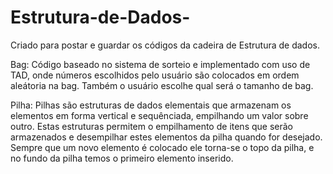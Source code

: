 # Estrutura-de-Dados-
Criado para postar e guardar os códigos da cadeira de Estrutura de dados.

Bag: Código baseado no sistema de sorteio e implementado com uso de TAD, onde números escolhidos pelo usuário são colocados em ordem aleátoria na bag.
Também o usuário escolhe qual será o tamanho de bag.

Pilha: Pilhas são estruturas de dados elementais que armazenam os elementos em forma vertical e sequênciada, empilhando um valor sobre outro. Estas estruturas permitem o empilhamento de itens que serão armazenados e desempilhar estes elementos da pilha quando for desejado. Sempre que um novo elemento é colocado ele torna-se o topo da pilha, e no fundo da pilha temos o primeiro elemento inserido.
